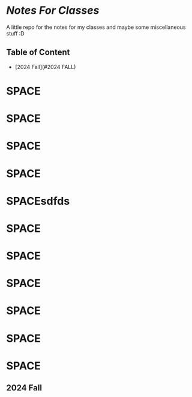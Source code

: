 # ***Notes For Classes***
A little repo for the notes for my classes and maybe some miscellaneous stuff :D

## Table of Content <!-- omit in toc -->

- [2024 Fall](#2024 FALL)





# SPACE
# SPACE
# SPACE
# SPACE
# SPACEsdfds
# SPACE
# SPACE
# SPACE
# SPACE
# SPACE
# SPACE


## 2024 Fall
